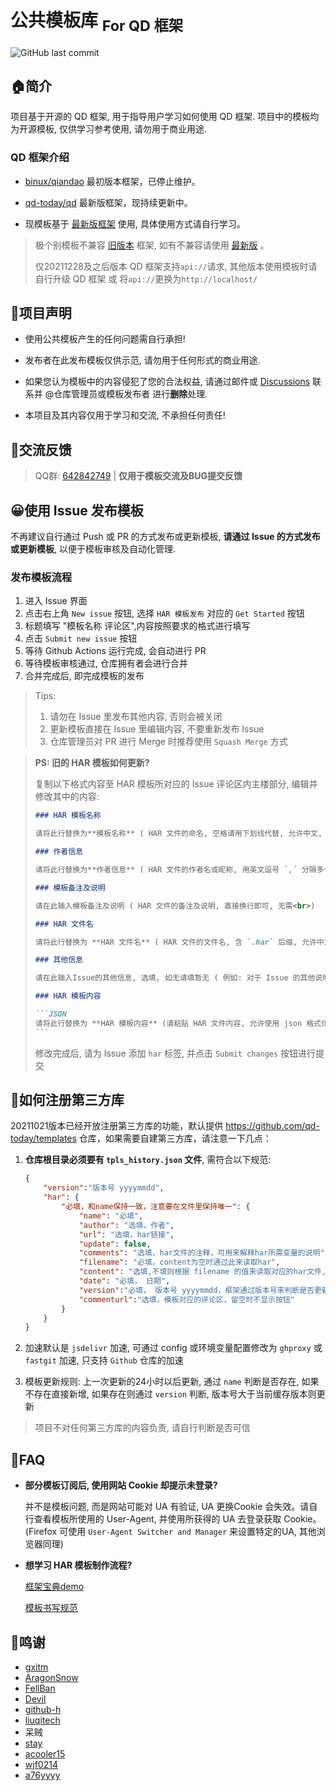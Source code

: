 # 公共模板库 <sub>For QD 框架</sub>

![GitHub last commit](https://img.shields.io/github/last-commit/qd-today/templates.svg?style=popout-square)

## 🏠简介

项目基于开源的 QD 框架, 用于指导用户学习如何使用 QD 框架. 项目中的模板均为开源模板, 仅供学习参考使用, 请勿用于商业用途.

### QD 框架介绍

- [binux/qiandao](https://github.com/binux/qiandao) 最初版本框架，已停止维护。

- [qd-today/qd](https://github.com/qd-today/qd)  最新版框架，现持续更新中。

- 现模板基于 [最新版框架](https://github.com/qd-today/qd) 使用, 具体使用方式请自行学习。

> 极个别模板不兼容 [旧版本](https://github.com/binux/qiandao) 框架, 如有不兼容请使用 [最新版](https://github.com/qd-today/qd) 。
>
> 仅20211228及之后版本 QD 框架支持`api://`请求, 其他版本使用模板时请自行升级 QD 框架 或 将`api://`更换为`http://localhost/`

## 📢项目声明

- 使用公共模板产生的任何问题需自行承担!

- 发布者在此发布模板仅供示范, 请勿用于任何形式的商业用途.

- 如果您认为模板中的内容侵犯了您的合法权益, 请通过邮件或 [Discussions](https://github.com/qd-today/templates/discussions) 联系并 @仓库管理员或模板发布者 进行**删除**处理.

- 本项目及其内容仅用于学习和交流, 不承担任何责任!

## 💭交流反馈

> QQ群: [642842749](https://jq.qq.com/?_wv=1027&k=PXZcLlO1) | **仅用于模板交流及BUG提交反馈**

## 😀使用 Issue 发布模板

不再建议自行通过 Push 或 PR 的方式发布或更新模板, **请通过 Issue 的方式发布或更新模板**, 以便于模板审核及自动化管理.

### 发布模板流程

1. 进入 Issue 界面
2. 点击右上角 `New issue` 按钮, 选择 `HAR 模板发布` 对应的 `Get Started` 按钮
3. 标题填写 "模板名称 评论区",内容按照要求的格式进行填写
4. 点击 `Submit new issue` 按钮
5. 等待 Github Actions 运行完成, 会自动进行 PR
6. 等待模板审核通过, 仓库拥有者会进行合并
7. 合并完成后, 即完成模板的发布

> Tips:
>
> 1. 请勿在 Issue 里发布其他内容, 否则会被关闭
> 2. 更新模板直接在 Issue 里编辑内容, 不要重新发布 Issue
> 3. 仓库管理员对 PR 进行 Merge 时推荐使用 `Squash Merge` 方式

> **PS: 旧的 HAR 模板如何更新?**
>
> 复制以下格式内容至 HAR 模板所对应的 Issue 评论区内主楼部分, 编辑并修改其中的内容:
>
> ~~~markdown
> ### HAR 模板名称
>
> 请将此行替换为**模板名称** ( HAR 文件的命名, 空格请用下划线代替, 允许中文, 请勿使用括号等特殊字符)
>
> ### 作者信息
>
> 请将此行替换为**作者信息** ( HAR 文件的作者名或昵称, 用英文逗号 `,` 分隔多个作者, 请勿使用括号等特殊字符)
>
> ### 模板备注及说明
>
> 请在此输入模板备注及说明 ( HAR 文件的备注及说明, 直接换行即可, 无需<br>)
>
> ### HAR 文件名
>
> 请将此行替换为 **HAR 文件名** ( HAR 文件的文件名, 含 `.har` 后缀, 允许中文, 请勿使用括号等特殊字符)
>
> ### 其他信息
>
> 请在此输入Issue的其他信息, 选填, 如无请填暂无 ( 例如: 对于 Issue 的其他说明 )
>
> ### HAR 模板内容
>
> ```JSON
> 请将此行替换为 **HAR 模板内容** (请粘贴 HAR 文件内容, 允许使用 json 格式化工具进行格式化后再粘贴)
> ```
>
> ~~~
>
> 修改完成后, 请为 Issue 添加 `har` 标签, 并点击 `Submit changes` 按钮进行提交

## 📄如何注册第三方库

20211021版本已经开放注册第三方库的功能，默认提供 <https://github.com/qd-today/templates> 仓库，如果需要自建第三方库，请注意一下几点：

1. **仓库根目录必须要有 `tpls_history.json` 文件**, 需符合以下规范:

    ```JSON
    {
        "version":"版本号 yyyymmdd",
        "har": {
            "必填，和name保持一致，注意要在文件里保持唯一": {
                "name": "必填",
                "author": "选填，作者",
                "url": "选填，har链接",
                "update": false,
                "comments": "选填，har文件的注释，可用来解释har所需变量的说明",
                "filename": "必填，content为空时通过此来读取har",
                "content": "选填,不填则根据 filename 的值来读取对应的har文件,默认为base64编码",
                "date": "必填， 日期",
                "version":"必填， 版本号 yyyymmdd，框架通过版本号来判断是否更新模板",
                "commenturl":"选填，模板对应的评论区，留空时不显示按钮"
            }
        }
    }
    ```

2. 加速默认是 `jsdelivr` 加速, 可通过 config 或环境变量配置修改为 `ghproxy` 或 `fastgit` 加速, 只支持 `Github` 仓库的加速
3. 模板更新规则: 上一次更新的24小时以后更新, 通过 `name` 判断是否存在, 如果不存在直接新增, 如果存在则通过 `version` 判断, 版本号大于当前缓存版本则更新

> 项目不对任何第三方库的内容负责, 请自行判断是否可信

## 💬FAQ

- **部分模板订阅后, 使用网站 Cookie 却提示未登录?**

    并不是模板问题, 而是网站可能对 UA 有验证, UA 更换Cookie 会失效。请自行查看模板所使用的 User-Agent, 并使用所获得的 UA 去登录获取 Cookie。(Firefox 可使用 `User-Agent Switcher and Manager` 来设置特定的UA, 其他浏览器同理)

- **想学习 HAR 模板制作流程?**

    [框架宝典demo](https://www.bilibili.com/video/BV1ox411C7RT)

    [模板书写规范](https://github.com/github-h/qiandao-templates/blob/self-bak/README.md)

## 💝鸣谢

- [gxitm](https://github.com/gxitm)
- [AragonSnow](https://github.com/AragonSnow)
- [FellBan](https://github.com/FellBan)
- [Devil](https://github.com/q123458384)
- [github-h](https://github.com/github-h)
- [liuqitech](https://github.com/liuqitoday)
- 呆贼
- [stay](https://gitee.com/qypw)
- [acooler15](https://github.com/acooler15)
- [wjf0214](https://github.com/wjf0214)
- [a76yyyy](https://github.com/a76yyyy)
